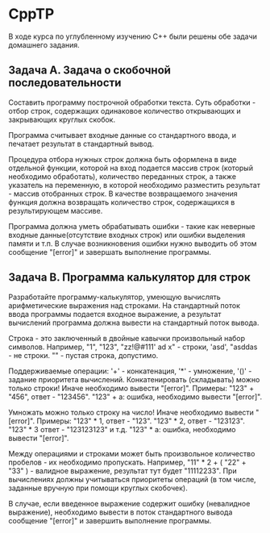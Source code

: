 # CppTP
В ходе курса по углубленному изучению С++ были решены обе задачи домашнего задания.

Задача А. Задача о скобочной последовательности
-------
Составить программу построчной обработки текста. Суть обработки - отбор строк, содержащих одинаковое количество открывающих и закрывающих круглых скобок. 

Программа считывает входные данные со стандартного ввода, и печатает результат в стандартный вывод. 

Процедура отбора нужных строк должна быть оформлена в виде отдельной функции, которой на вход подается массив строк (который необходимо обработать), количество переданных строк, а также указатель на переменную, в которой необходимо разместить результат - массив отобранных строк. 
В качестве возвращаемого значения функция должна возвращать количество строк, содержащихся в результирующем массиве. 

Программа должна уметь обрабатывать ошибки - такие как неверные входные данные(отсутствие входных строк) или ошибки выделения памяти и т.п.
В случае возникновения ошибки нужно выводить об этом сообщение "[error]" и завершать выполнение программы. 

Задача В. Программа калькулятор для строк
-----
Разработайте программу-калькулятор, умеющую вычислять арифметические выражения над строками. 
На стандартный поток ввода программы подается входное выражение, а результат вычислений программа должна вывести на стандартный поток вывода.

Строка - это заключенный в двойные кавычки произвольный набор символов. 
Например,
"1", "123", "zz!@#111' ad x" - строки, 
'asd', "asddas - не строки. 
"" - пустая строка, допустимо. 


Поддерживаемые операции: '+' - конкатенация, '*' - умножение, '()' - задание приоритета вычислений.
Конкатенировать (складывать) можно только строки! Иначе необходимо вывести "[error]". 
Примеры: 
"123" + "456", ответ - "123456". 
"123" + a: ошибка, необходимо вывести "[error]". 

Умножать можно только строку на число! Иначе необходимо вывести "[error]". 
Примеры: 
"123" * 1, ответ - "123". 
"123" * 2, ответ - "123123". 
"123" * 3 ответ - "123123123" и т.д. 
"123" * a: ошибка, необходимо вывести "[error]". 

Между операциями и строками может быть произвольное количество пробелов - их необходимо пропускать. 
Например,
"11"     * 2 +     ( "22" + "33" ) - валидное выражение, результат тут будет "11112233". 
При вычислениях должны учитываться приоритеты операций (в том числе, заданные вручную при помощи круглых скобочек). 

В случае, если введенное выражение содержит ошибку (невалидное выражение), необходимо вывести в поток стандартного вывода сообщение "[error]" и завершить выполнение программы. 
